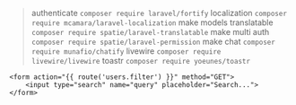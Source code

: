 > authenticate
`composer require laravel/fortify`
> localization
`composer require mcamara/laravel-localization`
> make models translatable
`composer require spatie/laravel-translatable`
> make multi auth
`composer require spatie/laravel-permission`
> make chat
`composer require munafio/chatify`
> livewire
`composer require livewire/livewire`
> toastr
`composer require yoeunes/toastr`


    <form action="{{ route('users.filter') }}" method="GET">
        <input type="search" name="query" placeholder="Search...">
    </form>
